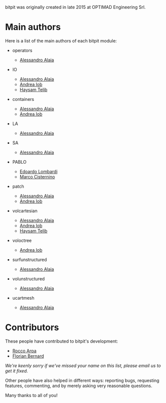 bitpit was originally created in late 2015 at OPTIMAD Engineering Srl.

# Main authors

Here is a list of the main authors of each bitpit module:

* operators

  * [Alessandro Alaia](mailto:alessandro.alaia@optimad.it)

* IO

  * [Alessandro Alaia](mailto:alessandro.alaia@optimad.it)
  * [Andrea Iob](mailto:andrea_iob@hotmail.com)
  * [Haysam Telib](mailto:haysam.telib@optimad.it)

* containers

  * [Alessandro Alaia](mailto:alessandro.alaia@optimad.it)
  * [Andrea Iob](mailto:andrea_iob@hotmail.com)

* LA

  * [Alessandro Alaia](mailto:alessandro.alaia@optimad.it)

* SA

  * [Alessandro Alaia](mailto:alessandro.alaia@optimad.it)

* PABLO

  * [Edoardo Lombardi](mailto:edoardo.lombardi@optimad.it)
  * [Marco Cisternino](mailto:marco.cisternino@optimad.it)

* patch

  * [Alessandro Alaia](mailto:alessandro.alaia@optimad.it)
  * [Andrea Iob](mailto:andrea_iob@hotmail.com)

* volcartesian

  * [Alessandro Alaia](mailto:alessandro.alaia@optimad.it)
  * [Andrea Iob](andrea_iob@hotmail.com)
  * [Haysam Telib](mailto:haysam.telib@optimad.it)

* voloctree

  * [Andrea Iob](mailto:andrea_iob@hotmail.com)

* surfunstructured

  * [Alessandro Alaia](mailto:alessandro.alaia@optimad.it)

* volunstructured

  * [Alessandro Alaia](mailto:alessandro.alaia@optimad.it)

* ucartmesh

  * [Alessandro Alaia](mailto:alessandro.alaia@optimad.it)

# Contributors

These people have contributed to bitpit's development:

* [Rocco Arpa](mailto:rocco.arpa@optimad.it)
* [Florian Bernard](mailto:florian.bernard@math.u-bordeaux1.fr)

*We're keenly sorry if we've missed your name on this list, please email us to
get it fixed.*

Other people have also helped in different ways: reporting bugs, requesting
features, commenting, and by merely asking very reasonable questions.

Many thanks to all of you!
